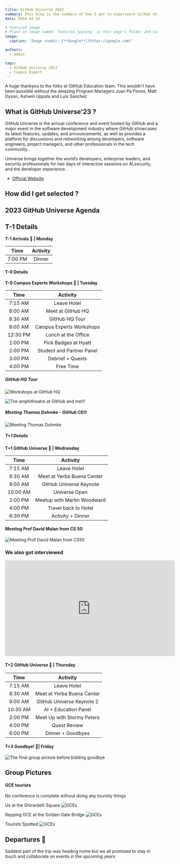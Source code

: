 ```yaml
---
title: GitHub Universe 2023
summary: This blog is the summary of how I got to experience GitHub Universe 2023 via the GitHub Campus Experts Scholarship
date: 2024-04-23

# Featured image
# Place an image named `featured.jpg/png` in this page's folder and customize its options here.
image:
  caption: 'Image credit: [**Google**](https://google.com)'

authors:
  - admin

tags:
  - GitHub Universe 2023
  - Campus Expert
---
```


A huge thankyou to the folks at GitHub Education team. This wouldn't have been possible without the amazing Program Managers Juan Pa Flores, Matt Dyson, Ashwin Uppala and Luis Sanchez

## What is GitHub Universe'23 ?
GitHub Universe is the annual conference and event hosted by GitHub and a major event in the software development industry where GitHub showcases its latest features, updates, and announcements, as well as provides a platform for discussions and networking among developers, software engineers, project managers, and other professionals in the tech community.

Universe brings together the world’s developers, enterprise leaders, and security professionals for two days of interactive sessions on AI,security, and the developer experience.

- [Official Website](https://githubuniverse.com/)

## How did I get selected ?




## 2023 GitHub Universe Agenda

## T-1 Details

**T-1 Arrivals 🛬 | Monday**

| **Time** |   **Activity**    |
| :------: | :---------------: |
| 7:00 PM  | Dinner            |



#### T-0 Details

**T-0 Campus Experts Workshops 🚩 | Tuesday**

| **Time** |       **Activity**        |
| :------: | :-----------------------: |
| 7:15 AM  |        Leave Hotel        |
| 8:00 AM  |     Meet at GitHub HQ     |
| 8:30 AM  |      GitHub HQ Tour       |
| 9:00 AM  | Campus Experts Workshops  |
| 12:30 PM |    Lunch at the Office    |
| 1:00 PM  |   Pick Badges at Hyatt    |
| 2:00 PM  | Student and Partner Panel |
| 3:00 PM  |     Debrief + Quests      |
| 4:00 PM  |         Free Time         |

##### GitHub HQ Tour
![Workshops at GitHub HQ](https://github.com/narenkhatwani/gce-events-details/blob/main/github_universe_23/github_hq.jpg?raw=true)

![The amphitheatre at GitHub and me!!!](https://github.com/narenkhatwani/gce-events-details/blob/main/github_universe_23/git_hq_me.JPG?raw=true)

##### Meeting Thomas Dohmke - GitHub CEO

![Meeting Thomas Dohmke](https://github.com/narenkhatwani/gce-events-details/blob/main/github_universe_23/meeting_ashtom.png?raw=true)


##### T+1 Details

**T+1 GitHub Universe 🌃 | Wednesday**

| **Time** |        **Activity**         |
| :------: | :-------------------------: |
| 7:15 AM  |         Leave Hotel         |
| 8:30 AM  | Meet at Yerba Buena Center  |
| 9:00 AM  |   GitHub Universe Keynote   |
| 10:00 AM |        Universe Open        |
| 2:00 PM  | Meetup with Martin Woodward |
| 4:00 PM  |    Travel back to Hotel     |
| 6:30 PM  |      Activity + Dinner      |

#### Meeting Prof David Malan from CS 50

![Meeting Prof David Malan from CS50](https://github.com/narenkhatwani/gce-events-details/blob/main/github_universe_23/meeting_prof_malan.png?raw=true)

### We also got interviewed

<iframe width="560" height="315" src="https://www.youtube.com/embed/wMTP8J59p2M" frameborder="0" allow="accelerometer; autoplay; clipboard-write; encrypted-media; gyroscope; picture-in-picture" allowfullscreen></iframe>

#### T+2 GitHub Universe 🌃 | Thursday

| **Time** |        **Activity**        |
| :------: | :------------------------: |
| 7:15 AM  |        Leave Hotel         |
| 8:30 AM  | Meet at Yerba Buena Center |
| 9:00 AM  | GitHub Universe Keynote 2  |
| 10:30 AM |    AI + Education Panel    |
| 2:00 PM  | Meet Up with Stormy Peters |
| 4:00 PM  |        Quest Review        |
| 6:00 PM  |     Dinner + Goodbyes      |

#### T+3 Goodbye! 🛫| Friday
![The final group picture before bidding goodbye](https://github.com/narenkhatwani/gce-events-details/blob/main/github_universe_23/group_picture.jpeg?raw=true)

## Group Pictures 

#### GCE tourists
No conference is complete without doing any touristy things

Us at the Ghirardelli Square
![GCEs](https://github.com/narenkhatwani/gce-events-details/blob/main/github_universe_23/ghirardelli_square.JPG?raw=true)

Repping GCE at the Golden Gate Bridge
![GCEs](https://github.com/narenkhatwani/gce-events-details/blob/main/github_universe_23/gate_gce.JPG?raw=true)

Tourists Spotted
![GCEs](https://github.com/narenkhatwani/gce-events-details/blob/main/github_universe_23/ggb_group.JPG?raw=true)





## Departures 🛫
Saddest part of the trip was heading home but we all promised to stay in touch and collaborate on events in the upcoming years

